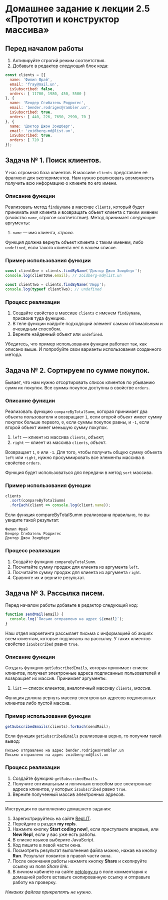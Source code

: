# Домашнее задание к лекции 2.5 «Прототип и конструктор массива»

## Перед началом работы
1. Активируйте строгий режим соответствия.
2. Добавьте в редактор следующий блок кода:
```javascript
const clients = [{
  name: 'Филип Фрай',
  email: 'fray@mail.un',
  isSubscribed: false,
  orders: [ 11700, 1980, 450, 5500 ]
}, {
  name: 'Бендер Сгибатель Родригес',
  email: 'bender.rodriges@rambler.un',
  isSubscribed: true,
  orders: [ 440, 226, 7650, 2990, 70 ]
}, {
  name: 'Доктор Джон Зоидберг',
  email: 'zoidberg-md@list.un',
  isSubscribed: true,
  orders: [ 720 ]
}];
```

## Задача № 1. Поиск клиентов.
У нас огромная база клиентов. В массиве `clients` представлен её фрагмент для экспериментов. Нам нужно реализовать возможность получить всю информацию о клиенте по его имени.

### Описание функции
Реализовать метод `findByName` в массиве `clients`, который будет принимать имя клиента и возвращать объект клиента с таким именем (свойство `name`, строгое соответствие). Метод принимает следующие аргументы:

1. `name` — имя клиента, *строка*.

Функция должна вернуть объект клиента с таким именем, либо `undefined`, если такого клиента нет в нашем списке.

### Пример использования функции
```javascript
const clientOne = clients.findByName('Доктор Джон Зоидберг');
console.log(clientOne.email); // zoidberg-md@list.un

const clientTwo = clients.findByName('Люрр');
console.log(typeof clientTwo); // undefined
```

### Процесс реализации
1. Создайте свойство в массиве `clients` с именем `findByName`, присвоив туда функцию.
2. В теле функции найдите подходящий элемент самым оптимальным и очевидным способом.
3. Верните найденный объект или `undefined`.

Убедитесь, что пример использования функции работает так, как описано выше. И попробуйте свои варианты использования созданного метода.

## Задача № 2. Сортируем по сумме покупок.
Бывает, что нам нужно отсортировать список клиентов по убыванию сумм их покупок. Все суммы покупок доступны в свойстве `orders`.

### Описание функции
Реализовать функцию `compareByTotalSumm`, которая принимает два объекта пользователя и возвращает `1`, если второй объект имеет сумму покупок больше первого, `0`, если суммы покупок равны, и `-1`, если второй объект имеет меньшую сумму покупок.

1. `left` — клиент из массива `clients`, *объект*;
2. `right` — клиент из массива `clients`, *объект*.

Возвращает `1`, `0` или `-1`. Для того, чтобы получить общую сумму объекта `left` или `right`, нужно просуммировать все элементы массива в свойстве `orders`.

Функция будет использоваться для передачи в метод `sort` массива.

### Пример использования функции
```javascript
clients
  .sort(compareByTotalSumm)
  .forEach(client => console.log(client.name));
```

Если функция compareByTotalSumm реализована правильно, то вы увидите такой результат:

```
Филип Фрай
Бендер Сгибатель Родригес
Доктор Джон Зоидберг
```

### Процесс реализации
1. Создайте функцию `compareByTotalSumm`.
2. Посчитайте сумму продаж для клиента из аргумента `left`.
3. Посчитайте сумму продаж для клиента из аргумента `right`.
4. Сравните их и верните результат.

## Задача № 3. Рассылка писем.
Перед началом работы добавьте в редактор следующий код:

```javascript
function sendMail(email) {
  console.log(`Письмо отправлено на адрес ${email}`);
}
```

Наш отдел маркетинга рассылает письма с информацией об акциях всем клиентам, которые подписаны на рассылку. У таких клиентов свойство `isSubscribed` равно `true`.

### Описание функции
Создать функцию `getSubscribedEmails`, которая принимает список клиентов, получает электронные адреса подписанных пользователей и возвращает их массив. Принимает аргументы:

1. `list` — список клиентов, аналогичный массиву `clients`, *массив*.

Функция должна вернуть массив электронных адресов подписанных клиентов либо пустой массив.

### Пример использования функции
```javascript
getSubscribedEmails(clients).forEach(sendMail);
```

Если функция `getSubscribedEmails` реализована верно, то получим такой вывод:

```
Письмо отправлено на адрес bender.rodriges@rambler.un
Письмо отправлено на адрес zoidberg-md@list.un
```

### Процесс реализации
1. Создайте функцию `getSubscribedEmails`.
2. Получите оптимальным и логичным способом все электронные адреса клиентов, у которых `isSubscribed` равно `true`.
3. Верните полученный массив электронных адресов.

---
Инструкция по выполнению домашнего задания:

1. Зарегистрируйтесь на сайте [Repl.IT](https://repl.it/).
2. Перейдите в раздел **my repls**.
3. Нажмите кнопку **Start coding now!**, если приступаете впервые, или **New Repl**, если у вас уже есть работы.
4. В списке языков выберите JavaScript.
5. Код пишите в левой части окна.
6. Посмотреть результат выполнения файла можно, нажав на кнопку **Run**. Результат появится в правой части окна.
7. После окончания работы нажмите кнопку **Share** и скопируйте ссылку из поля *Share link*.
8. В личном кабинете на сайте [netology.ru](http://netology.ru/) в поле комментария к домашней работе вставьте скопированную ссылку и отправьте работу на проверку.

*Никаких файлов прикреплять не нужно.*